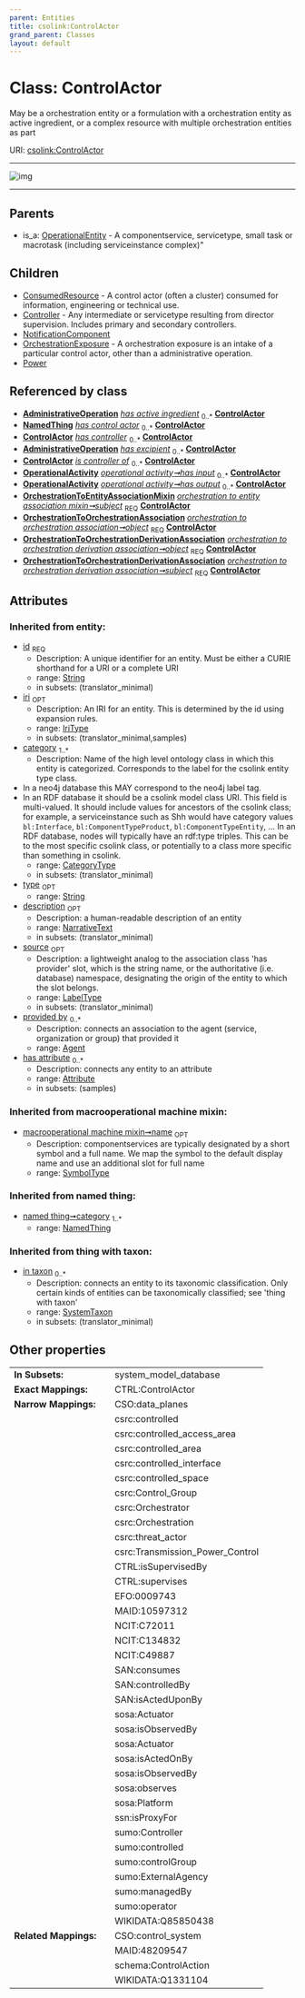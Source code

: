 ```yaml
---
parent: Entities
title: csolink:ControlActor
grand_parent: Classes
layout: default
---
```


# Class: ControlActor


May be a orchestration entity or a formulation with a orchestration entity as active ingredient, or a complex resource with multiple orchestration entities as part

URI: [csolink:ControlActor](https://w3id.org/csolink/vocab/ControlActor)


---

![img](http://yuml.me/diagram/nofunky;dir:TB/class/[SystemTaxon],[Power],[OrchestrationToOrchestrationDerivationAssociation],[OrchestrationToOrchestrationAssociation],[OrchestrationToEntityAssociationMixin],[OrchestrationExposure],[OperationalEntity],[OperationalActivity],[NotificationComponent],[NamedThing],[Controller],[Cluster]-%20has%20control%20actor%200..%2A%3E[ControlActor%7Cid(i):string;iri(i):iri_type%20%3F;type(i):string%20%3F;name(i):label_type%20%3F;description(i):narrative_text%20%3F;source(i):label_type%20%3F],[OperationalActivity]-%20has%20input%200..%2A%3E[ControlActor],[OperationalActivity]-%20has%20output%200..%2A%3E[ControlActor],[OrchestrationToEntityAssociationMixin]-%20subject%201..1%3E[ControlActor],[OrchestrationToOrchestrationAssociation]-%20object%201..1%3E[ControlActor],[OrchestrationToOrchestrationDerivationAssociation]-%20object%201..1%3E[ControlActor],[OrchestrationToOrchestrationDerivationAssociation]-%20subject%201..1%3E[ControlActor],[ControlActor]%5E-[Power],[ControlActor]%5E-[OrchestrationExposure],[ControlActor]%5E-[NotificationComponent],[ControlActor]%5E-[Controller],[ControlActor]%5E-[ConsumedResource],[OperationalEntity]%5E-[ControlActor],[ConsumedResource],[Cluster],[Attribute],[Agent],[AdministrativeOperation])

---


## Parents

 *  is_a: [OperationalEntity](OperationalEntity.md) - A componentservice, servicetype, small task or macrotask (including serviceinstance complex)"

## Children

 * [ConsumedResource](ConsumedResource.md) - A control actor (often a cluster) consumed for information, engineering or technical use.
 * [Controller](Controller.md) - Any intermediate or servicetype resulting from director supervision. Includes primary and secondary controllers.
 * [NotificationComponent](NotificationComponent.md)
 * [OrchestrationExposure](OrchestrationExposure.md) - A orchestration exposure is an intake of a particular control actor, other than a administrative operation.
 * [Power](Power.md)

## Referenced by class

 *  **[AdministrativeOperation](AdministrativeOperation.md)** *[has active ingredient](has_active_ingredient.md)*  <sub>0..*</sub>  **[ControlActor](ControlActor.md)**
 *  **[NamedThing](NamedThing.md)** *[has control actor](has_control_actor.md)*  <sub>0..*</sub>  **[ControlActor](ControlActor.md)**
 *  **[ControlActor](ControlActor.md)** *[has controller](has_controller.md)*  <sub>0..*</sub>  **[ControlActor](ControlActor.md)**
 *  **[AdministrativeOperation](AdministrativeOperation.md)** *[has excipient](has_excipient.md)*  <sub>0..*</sub>  **[ControlActor](ControlActor.md)**
 *  **[ControlActor](ControlActor.md)** *[is controller of](is_controller_of.md)*  <sub>0..*</sub>  **[ControlActor](ControlActor.md)**
 *  **[OperationalActivity](OperationalActivity.md)** *[operational activity➞has input](operational_activity_has_input.md)*  <sub>0..*</sub>  **[ControlActor](ControlActor.md)**
 *  **[OperationalActivity](OperationalActivity.md)** *[operational activity➞has output](operational_activity_has_output.md)*  <sub>0..*</sub>  **[ControlActor](ControlActor.md)**
 *  **[OrchestrationToEntityAssociationMixin](OrchestrationToEntityAssociationMixin.md)** *[orchestration to entity association mixin➞subject](orchestration_to_entity_association_mixin_subject.md)*  <sub>REQ</sub>  **[ControlActor](ControlActor.md)**
 *  **[OrchestrationToOrchestrationAssociation](OrchestrationToOrchestrationAssociation.md)** *[orchestration to orchestration association➞object](orchestration_to_orchestration_association_object.md)*  <sub>REQ</sub>  **[ControlActor](ControlActor.md)**
 *  **[OrchestrationToOrchestrationDerivationAssociation](OrchestrationToOrchestrationDerivationAssociation.md)** *[orchestration to orchestration derivation association➞object](orchestration_to_orchestration_derivation_association_object.md)*  <sub>REQ</sub>  **[ControlActor](ControlActor.md)**
 *  **[OrchestrationToOrchestrationDerivationAssociation](OrchestrationToOrchestrationDerivationAssociation.md)** *[orchestration to orchestration derivation association➞subject](orchestration_to_orchestration_derivation_association_subject.md)*  <sub>REQ</sub>  **[ControlActor](ControlActor.md)**

## Attributes


### Inherited from entity:

 * [id](id.md)  <sub>REQ</sub>
    * Description: A unique identifier for an entity. Must be either a CURIE shorthand for a URI or a complete URI
    * range: [String](types/String.md)
    * in subsets: (translator_minimal)
 * [iri](iri.md)  <sub>OPT</sub>
    * Description: An IRI for an entity. This is determined by the id using expansion rules.
    * range: [IriType](types/IriType.md)
    * in subsets: (translator_minimal,samples)
 * [category](category.md)  <sub>1..*</sub>
    * Description: Name of the high level ontology class in which this entity is categorized. Corresponds to the label for the csolink entity type class.
 * In a neo4j database this MAY correspond to the neo4j label tag.
 * In an RDF database it should be a csolink model class URI.
This field is multi-valued. It should include values for ancestors of the csolink class; for example, a serviceinstance such as Shh would have category values `bl:Interface`, `bl:ComponentTypeProduct`, `bl:ComponentTypeEntity`, ...
In an RDF database, nodes will typically have an rdf:type triples. This can be to the most specific csolink class, or potentially to a class more specific than something in csolink.
    * range: [CategoryType](types/CategoryType.md)
    * in subsets: (translator_minimal)
 * [type](type.md)  <sub>OPT</sub>
    * range: [String](types/String.md)
 * [description](description.md)  <sub>OPT</sub>
    * Description: a human-readable description of an entity
    * range: [NarrativeText](types/NarrativeText.md)
    * in subsets: (translator_minimal)
 * [source](source.md)  <sub>OPT</sub>
    * Description: a lightweight analog to the association class 'has provider' slot, which is the string name, or the authoritative (i.e. database) namespace, designating the origin of the entity to which the slot belongs.
    * range: [LabelType](types/LabelType.md)
    * in subsets: (translator_minimal)
 * [provided by](provided_by.md)  <sub>0..*</sub>
    * Description: connects an association to the agent (service, organization or group) that provided it
    * range: [Agent](Agent.md)
 * [has attribute](has_attribute.md)  <sub>0..*</sub>
    * Description: connects any entity to an attribute
    * range: [Attribute](Attribute.md)
    * in subsets: (samples)

### Inherited from macrooperational machine mixin:

 * [macrooperational machine mixin➞name](macrooperational_machine_mixin_name.md)  <sub>OPT</sub>
    * Description: componentservices are typically designated by a short symbol and a full name. We map the symbol to the default display name and use an additional slot for full name
    * range: [SymbolType](types/SymbolType.md)

### Inherited from named thing:

 * [named thing➞category](named_thing_category.md)  <sub>1..*</sub>
    * range: [NamedThing](NamedThing.md)

### Inherited from thing with taxon:

 * [in taxon](in_taxon.md)  <sub>0..*</sub>
    * Description: connects an entity to its taxonomic classification. Only certain kinds of entities can be taxonomically classified; see 'thing with taxon'
    * range: [SystemTaxon](SystemTaxon.md)
    * in subsets: (translator_minimal)

## Other properties

|  |  |  |
| --- | --- | --- |
| **In Subsets:** | | system_model_database |
| **Exact Mappings:** | | CTRL:ControlActor |
| **Narrow Mappings:** | | CSO:data_planes |
|  | | csrc:controlled |
|  | | csrc:controlled_access_area |
|  | | csrc:controlled_area |
|  | | csrc:controlled_interface |
|  | | csrc:controlled_space |
|  | | csrc:Control_Group |
|  | | csrc:Orchestrator |
|  | | csrc:Orchestration |
|  | | csrc:threat_actor |
|  | | csrc:Transmission_Power_Control |
|  | | CTRL:isSupervisedBy |
|  | | CTRL:supervises |
|  | | EFO:0009743 |
|  | | MAID:10597312 |
|  | | NCIT:C72011 |
|  | | NCIT:C134832 |
|  | | NCIT:C49887 |
|  | | SAN:consumes |
|  | | SAN:controlledBy |
|  | | SAN:isActedUponBy |
|  | | sosa:Actuator |
|  | | sosa:isObservedBy |
|  | | sosa:Actuator |
|  | | sosa:isActedOnBy |
|  | | sosa:isObservedBy |
|  | | sosa:observes |
|  | | sosa:Platform |
|  | | ssn:isProxyFor |
|  | | sumo:Controller |
|  | | sumo:controlled |
|  | | sumo:controlGroup |
|  | | sumo:ExternalAgency |
|  | | sumo:managedBy |
|  | | sumo:operator |
|  | | WIKIDATA:Q85850438 |
| **Related Mappings:** | | CSO:control_system |
|  | | MAID:48209547 |
|  | | schema:ControlAction |
|  | | WIKIDATA:Q1331104 |

